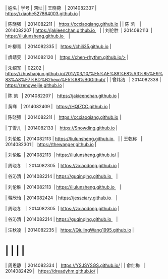 | 姓名        | 学号  | 网址|
| 王晓荷    | 2014082337 |   https://xiaohe527864003.github.io  |

| 陈晓强    | 2014082211 |   https://ccxiaoqiang.github.io  |
| 陈  凯    | 2014082207 | https://jakieenchan.github.io    |
| 刘伦胜  | 2014082113   | https://liulunsheng.github.io    |

| 叶柳青    | 2014082335 |   https://chili35.github.io  |


| 虞靖雯    | 2014082120 |   https://chen-rhythm.github.io/>  |



| 朱绍军    | 02202 |   https://zhushaojun.github.io/2017/03/10/%E5%AE%89%E8%A3%85%E9%83%A8%E7%BD%B2hexo%E5%88%B0Github/  |
| 曾炜洁    | 2014082338 |   https://zengweijie.github.io  |


| 陈  凯    | 2014082207 |   https://jakieenchan.github.io  |


| 黄骞    | 2014082409 |   https://HQIZCC.github.io  |



| 陈晓强    | 2014082211 |   https://ccxiaoqiang.github.io  |

| 丁雪儿    | 2014082133 |   https://Snowding.github.io  |


| 刘伦胜    | 2014082113 | https://liulunsheng.github.io    |
| 王乾称    | 2014082301 |   https://thewanger.github.io  |



| 刘伦胜  | 2014082113   | https://liulunsheng.github.io/  |

| 周晓冬     | 2014082305  | https://zxiaodong.github.io |

| 谷沁清  | 2014082214  | https://guqinqing.github.io    |



| 刘伦胜  | 2014082113   | https://liulunsheng.github.io    |

| 蒋欣怡  | 2014082424   | https://jessciary.github.io    |



| 周晓冬     | 2014082305  | https://zxiaodong.github.io |


| 谷沁清  | 2014082214  | https://guqinqing.github.io    |

| 汪秋凌    | 2014082235 |   https://QiulingWang1995.github.io  |

|        |       |    |
=======




| 周恩静    | 2014082334 |   https://YSJSYSGS.github.io/  |
| 俞红梅    | 2014082429 |   https://dreadyhm.github.io/  |
